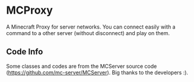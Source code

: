 MCProxy
=======
A Minecraft Proxy for server networks. You can connect easily with a command to a other server (without disconnect) and play on them.


Code Info
------------
Some classes and codes are from the MCServer source code (https://github.com/mc-server/MCServer). Big thanks to the developers :).
